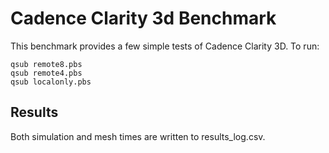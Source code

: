 # Cadence Clarity 3d Benchmark

This benchmark provides a few simple tests of Cadence Clarity 3D. To run:

```
qsub remote8.pbs  
qsub remote4.pbs
qsub localonly.pbs
```

## Results

Both simulation and mesh times are written to results_log.csv.
